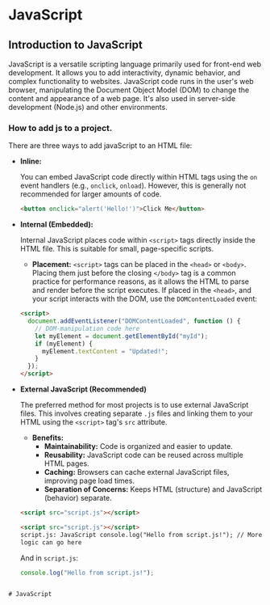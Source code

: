 # JavaScript

## Introduction to JavaScript

JavaScript is a versatile scripting language primarily used for front-end web development. It allows you to add interactivity, dynamic behavior, and complex functionality to websites. JavaScript code runs in the user's web browser, manipulating the Document Object Model (DOM) to change the content and appearance of a web page. It's also used in server-side development (Node.js) and other environments.

### How to add js to a project.

There are three ways to add javaScript to an HTML file:

- **Inline:**

  You can embed JavaScript code directly within HTML tags using the `on` event handlers (e.g., `onclick`, `onload`). However, this is generally not recommended for larger amounts of code.

  ```html
  <button onclick="alert('Hello!')">Click Me</button>
  ```

- **Internal (Embedded):**

  Internal JavaScript places code within `<script>` tags directly inside the HTML file. This is suitable for small, page-specific scripts.

  - **Placement:** `<script>` tags can be placed in the `<head>` or `<body>`. Placing them just before the closing `</body>` tag is a common practice for performance reasons, as it allows the HTML to parse and render before the script executes. If placed in the `<head>`, and your script interacts with the DOM, use the `DOMContentLoaded` event:

  ```html
  <script>
    document.addEventListener("DOMContentLoaded", function () {
      // DOM-manipulation code here
      let myElement = document.getElementById("myId");
      if (myElement) {
        myElement.textContent = "Updated!";
      }
    });
  </script>
  ```

- **External JavaScript (Recommended)**

  The preferred method for most projects is to use external JavaScript files. This involves creating separate `.js` files and linking them to your HTML using the `<script>` tag's `src` attribute.

  - **Benefits:**
    - **Maintainability:** Code is organized and easier to update.
    - **Reusability:** JavaScript code can be reused across multiple HTML pages.
    - **Caching:** Browsers can cache external JavaScript files, improving page load times.
    - **Separation of Concerns:** Keeps HTML (structure) and JavaScript (behavior) separate.

  ```html
  <script src="script.js"></script>

  <script src="script.js"></script>
  script.js: JavaScript console.log("Hello from script.js!"); // More complex
  logic can go here
  ```

  And in `script.js`:

  ```javascript
  console.log("Hello from script.js!");
  ```

```

# JavaScript
```
